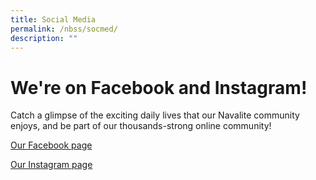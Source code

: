 ```yaml
---
title: Social Media
permalink: /nbss/socmed/
description: ""
---
```

# We're on Facebook and Instagram!
Catch a glimpse of the exciting daily lives that our Navalite community enjoys, and be part of our thousands-strong online community!

[Our Facebook page](https://www.facebook.com/navalbasesec)

[Our Instagram page](https://www.instagram.com/navalbasesec/)